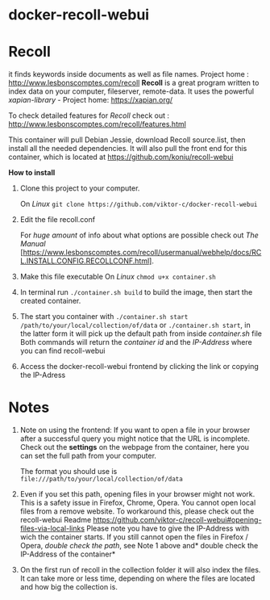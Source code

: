 
docker-recoll-webui
===================


**Recoll**
==========

it finds keywords inside documents as well as file names.
Project home : http://www.lesbonscomptes.com/recoll
<b>Recoll</b> is a great program written to index data on your computer, fileserver, remote-data. It uses the powerful <i>xapian-library</i> - Project home: https://xapian.org/

To check detailed features for <i>Recoll</i> check out : http://www.lesbonscomptes.com/recoll/features.html

This container will pull Debian Jessie, download Recoll source.list, then install all the needed dependencies. It will also pull the front end for this container, which is located at https://github.com/koniu/recoll-webui

<b>How to install</b>
1. Clone this project to your computer. 

   On *Linux* `git clone https://github.com/viktor-c/docker-recoll-webui`
2. Edit the file recoll.conf 

   For *huge amount* of info about what options are possible check out *The Manual* [https://www.lesbonscomptes.com/recoll/usermanual/webhelp/docs/RCL.INSTALL.CONFIG.RECOLLCONF.html].
2. Make this file executable
   On *Linux* `chmod u+x container.sh`
3. In terminal run `./container.sh build` to build the image, then start the created container. 
4. The start you container with `./container.sh start /path/to/your/local/collection/of/data` or `./container.sh start`, in the latter form it will pick up the default path from inside *container.sh* file
   Both commands will return the *container id* and the *IP-Address* where you can find recoll-webui
4. Access the docker-recoll-webui frontend by clicking the link or copying the IP-Adress
   

**Notes**
=========

1. Note on using the frontend: 
If you want to open a file in your browser after a successful query you might notice that the URL is incomplete. Check out the **settings** on the webpage from the container, here you can set the full path from your computer.
   
   The format you should use is `file:///path/to/your/local/collection/of/data`
2. Even if you set this path, opening files in your browser might not work. This is a safety issue in Firefox, Chrome, Opera. You cannot open local files from a remove website. To workaround this, please check out the recoll-webui Readme https://github.com/viktor-c/recoll-webui#opening-files-via-local-links
   Please note you have to give the IP-Address with wich the container starts. 
   If you still cannot open the files in Firefox / Opera, *double check the path*, see Note 1 above and* double check the IP-Address of the container*
3. On the first run of recoll in the collection folder it will also index the files. It can take more or less time, depending on where the files are located and how big the collection is.
